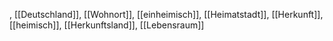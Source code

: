 , [[Deutschland]], [[Wohnort]], [[einheimisch]], [[Heimatstadt]], [[Herkunft]], [[heimisch]], [[Herkunftsland]], [[Lebensraum]]